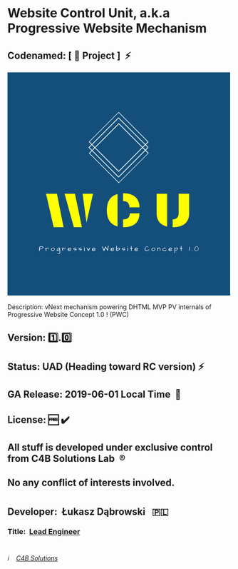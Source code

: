 # Website Control Unit, a.k.a Progressive Website Mechanism

## Codenamed: [ :hamburger: Project ] &nbsp;:zap:

![Website Control Unit](/Website_Control_Unit_logo.png)

Description:&nbsp;vNext mechanism powering DHTML MVP PV internals of Progressive Website Concept 1.0 ! (PWC)
## Version:&nbsp;:one:.:zero:
## Status:&nbsp;UAD&nbsp;(Heading toward RC version)&nbsp;:zap:
## GA Release: 2019-06-01 Local Time &nbsp;:pushpin:
## License:&nbsp;:free:&nbsp;:heavy_check_mark:
## All stuff is developed under exclusive control from C4B Solutions Lab &nbsp;:registered:
## No any conflict of interests involved. 
#
## Developer:&nbsp; Łukasz Dąbrowski &nbsp;&nbsp;:poland:
### Title:&nbsp; [Lead Engineer](https://medium.com/engineering-leadership/what-does-a-lead-engineer-do-ec8cdc119ff7 "What does a lead engineer do ?")
#
###### :information_source: &nbsp;&nbsp; [C4B Solutions](https://c4b.solutions)
